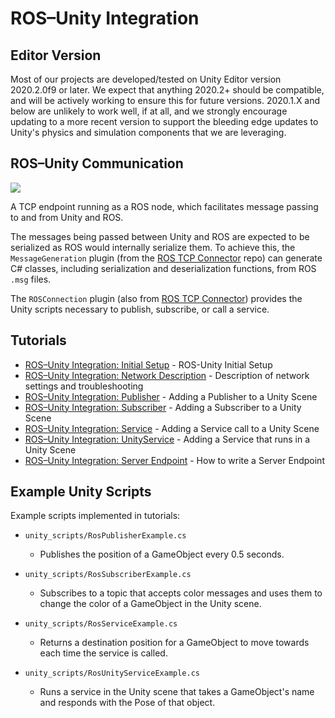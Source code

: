 # ROS–Unity Integration

## Editor Version
Most of our projects are developed/tested on Unity Editor version 2020.2.0f9 or later. We expect that anything 2020.2+ should be compatible, and will be actively working to ensure this for future versions. 2020.1.X and below are unlikely to work well, if at all, and we strongly encourage updating to a more recent version to support the bleeding edge updates to Unity's physics and simulation components that we are leveraging.

## ROS–Unity Communication
![](images/unity_ros.png)

A TCP endpoint running as a ROS node, which facilitates message passing to and from Unity and ROS.

The messages being passed between Unity and ROS are expected to be serialized as ROS would internally serialize them. To achieve this, the `MessageGeneration` plugin (from the [ROS TCP Connector](https://github.com/Unity-Technologies/ROS-TCP-Connector) repo) can generate C# classes, including serialization and deserialization functions, from ROS `.msg` files.

The `ROSConnection` plugin (also from [ROS TCP Connector](https://github.com/Unity-Technologies/ROS-TCP-Connector)) provides the Unity scripts necessary to publish, subscribe, or call a service.


## Tutorials
- [ROS–Unity Integration: Initial Setup](setup.md) - ROS-Unity Initial Setup
- [ROS–Unity Integration: Network Description](network.md) - Description of network settings and troubleshooting
- [ROS–Unity Integration: Publisher](publisher.md) - Adding a Publisher to a Unity Scene
- [ROS–Unity Integration: Subscriber](subscriber.md) - Adding a Subscriber to a Unity Scene
- [ROS–Unity Integration: Service](service.md) - Adding a Service call to a Unity Scene
- [ROS–Unity Integration: UnityService](unity_service.md) - Adding a Service that runs in a Unity Scene
- [ROS–Unity Integration: Server Endpoint](server_endpoint.md) - How to write a Server Endpoint

## Example Unity Scripts

Example scripts implemented in tutorials:

- `unity_scripts/RosPublisherExample.cs`
	- Publishes the position of a GameObject every 0.5 seconds.

- `unity_scripts/RosSubscriberExample.cs`
	- Subscribes to a topic that accepts color messages and uses them to change the color of a GameObject in the Unity scene.

- `unity_scripts/RosServiceExample.cs`
	- Returns a destination position for a GameObject to move towards each time the service is called.

- `unity_scripts/RosUnityServiceExample.cs`
	- Runs a service in the Unity scene that takes a GameObject's name and responds with the Pose of that object.

